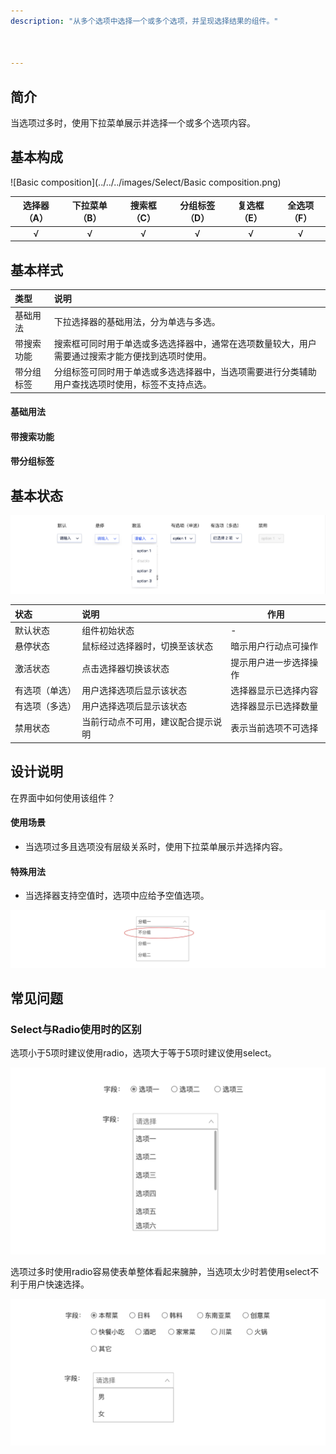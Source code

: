 ```yaml
---
description: "从多个选项中选择一个或多个选项，并呈现选择结果的组件。"



---
```


<!--副标题具体写法见源代码模式-->

## 简介

当选项过多时，使用下拉菜单展示并选择一个或多个选项内容。



## 基本构成

![Basic composition](../../../images/Select/Basic composition.png)

| 选择器（A） | 下拉菜单（B） | 搜索框（C） | 分组标签（D） | 复选框（E） | 全选项（F） |
| :---------: | :-----------: | :---------: | :-----------: | :---------: | :---------: |
|      √      |       √       |      √      |       √       |      √      |      √      |




## 基本样式

| 类型       | 说明                                                         |
| :--------- | :----------------------------------------------------------- |
| 基础用法   | 下拉选择器的基础用法，分为单选与多选。                       |
| 带搜索功能 | 搜索框可同时用于单选或多选选择器中，通常在选项数量较大，用户需要通过搜索才能方便找到选项时使用。 |
| 带分组标签 | 分组标签可同时用于单选或多选选择器中，当选项需要进行分类辅助用户查找选项时使用，标签不支持点选。 |

#### 基础用法



#### 带搜索功能



#### 带分组标签



## 基本状态

![基本状态](../../../images/Select/基本状态.png)



| 状态           | 说明                               | 作用                   |
| :------------- | :--------------------------------- | ---------------------- |
| 默认状态       | 组件初始状态                       | -                      |
| 悬停状态       | 鼠标经过选择器时，切换至该状态     | 暗示用户行动点可操作   |
| 激活状态       | 点击选择器切换该状态               | 提示用户进一步选择操作 |
| 有选项（单选） | 用户选择选项后显示该状态           | 选择器显示已选择内容   |
| 有选项（多选） | 用户选择选项后显示该状态           | 选择器显示已选择数量   |
| 禁用状态       | 当前行动点不可用，建议配合提示说明 | 表示当前选项不可选择   |



## 设计说明

在界面中如何使用该组件？

#### 使用场景    

- 当选项过多且选项没有层级关系时，使用下拉菜单展示并选择内容。

  

#### 特殊用法    

- 当选择器支持空值时，选项中应给予空值选项。

![001](../../../images/Select/001.png)



## 常见问题

### Select与Radio使用时的区别



<div class="u-md-flex-without-bg">
   <div class="u-md-mr24">
      <p><i class="u-md-suggested"></i>选项小于5项时建议使用radio，选项大于等于5项时建议使用select。</p>
      <img src="../../../images/Select/002.png" alt="image alt" title="desc" />
   </div>
   <div>
      <p><i class="u-md-not-suggested"></i>选项过多时使用radio容易使表单整体看起来臃肿，当选项太少时若使用select不利于用户快速选择。</p>
      <img src="../../../images/Select/003.png" alt="image alt" title="desc" />
   </div>
</div>





## 
